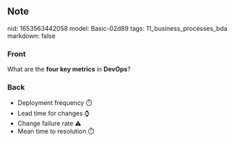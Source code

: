 ## Note
nid: 1653563442058
model: Basic-02d89
tags: 11_business_processes_bda
markdown: false

### Front
What are the <b>four key metrics</b> in <b>DevOps</b>?

### Back
<ul>
  <li>Deployment frequency ⏱️
  <li>Lead time for changes ⌚
  <li>Change failure rate ⚠️
  <li>Mean time to resolution ⏱️
</ul>
